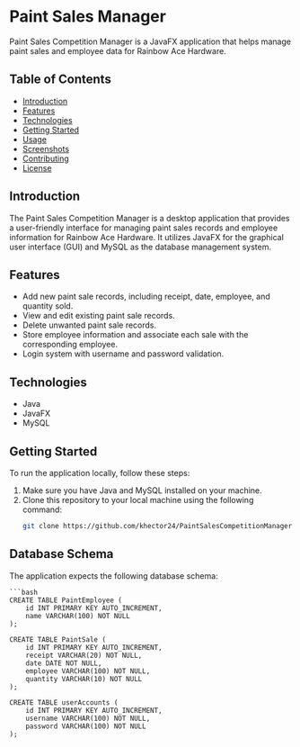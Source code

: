 # Paint Sales Manager

Paint Sales Competition Manager is a JavaFX application that helps manage paint sales and employee data for Rainbow Ace Hardware.

## Table of Contents

- [Introduction](#introduction)
- [Features](#features)
- [Technologies](#technologies)
- [Getting Started](#getting-started)
- [Usage](#usage)
- [Screenshots](#screenshots)
- [Contributing](#contributing)
- [License](#license)

## Introduction

The Paint Sales Competition Manager is a desktop application that provides a user-friendly interface for managing paint sales records and employee information for Rainbow Ace Hardware. It utilizes JavaFX for the graphical user interface (GUI) and MySQL as the database management system.

## Features

- Add new paint sale records, including receipt, date, employee, and quantity sold.
- View and edit existing paint sale records.
- Delete unwanted paint sale records.
- Store employee information and associate each sale with the corresponding employee.
- Login system with username and password validation.

## Technologies

- Java
- JavaFX
- MySQL

## Getting Started

To run the application locally, follow these steps:

1. Make sure you have Java and MySQL installed on your machine.
2. Clone this repository to your local machine using the following command:
    ```bash
    git clone https://github.com/khector24/PaintSalesCompetitionManager.git

## Database Schema
The application expects the following database schema:

    ```bash
    CREATE TABLE PaintEmployee (
        id INT PRIMARY KEY AUTO_INCREMENT,
        name VARCHAR(100) NOT NULL
    );

    CREATE TABLE PaintSale (
        id INT PRIMARY KEY AUTO_INCREMENT,
        receipt VARCHAR(20) NOT NULL,
        date DATE NOT NULL,
        employee VARCHAR(100) NOT NULL,
        quantity VARCHAR(10) NOT NULL
    );

    CREATE TABLE userAccounts (
        id INT PRIMARY KEY AUTO_INCREMENT,
        username VARCHAR(100) NOT NULL,
        password VARCHAR(100) NOT NULL
    );


